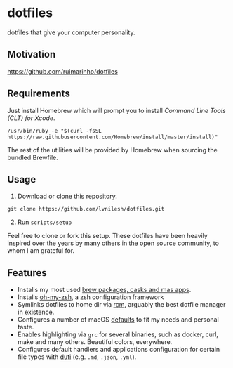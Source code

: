 # dotfiles

dotfiles that give your computer personality.

## Motivation

https://github.com/ruimarinho/dotfiles


## Requirements

Just install Homebrew which will prompt you to install *Command Line Tools (CLT) for Xcode*.

  ```
  /usr/bin/ruby -e "$(curl -fsSL https://raw.githubusercontent.com/Homebrew/install/master/install)"
  ```

The rest of the utilities will be provided by Homebrew when sourcing the bundled Brewfile.

## Usage

1. Download or clone this repository.

```
git clone https://github.com/lvnilesh/dotfiles.git
```

2. Run `scripts/setup`

Feel free to clone or fork this setup. These dotfiles have been heavily inspired over the years by many others in the open source community, to whom I am grateful for.
## Features

* Installs my most used [brew packages, casks and mas apps](brew/Brewfile).
* Installs [oh-my-zsh](https://github.com/zimfw/zimfw), a zsh configuration framework
* Symlinks dotfiles to home dir via [rcm](https://github.com/thoughtbot/rcm), arguably the best dotfile manager in existence.
* Configures a number of macOS [defaults](macos/defaults) to fit my needs and personal taste.
* Enables highlighting via `grc` for several binaries, such as docker, curl, make and many others. Beautiful colors, everywhere.
* Configures default handlers and applications configuration for certain file types with [duti](https://github.com/moretension/duti) (e.g. `.md`, `.json`, `.yml`).
